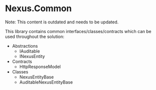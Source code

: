 # Nexus.Common

Note: This content is outdated and needs to be updated.

This library contains common interfaces/classes/contracts which can be used throughout the solution:

* Abstractions
    * IAuditable
    * INexusEntity
* Contracts
    * HttpResponseModel
* Classes
    * NexusEntityBase
    * AuditableNexusEntityBase
